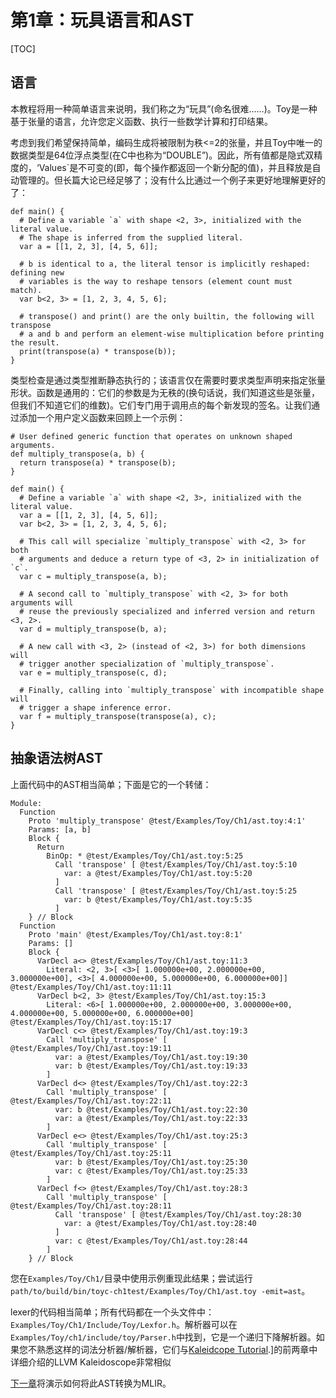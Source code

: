 # 第1章：玩具语言和AST

[TOC]

## 语言

本教程将用一种简单语言来说明，我们称之为“玩具”(命名很难……)。Toy是一种基于张量的语言，允许您定义函数、执行一些数学计算和打印结果。

考虑到我们希望保持简单，编码生成将被限制为秩<=2的张量，并且Toy中唯一的数据类型是64位浮点类型(在C中也称为“DOUBLE”)。因此，所有值都是隐式双精度的，‘Values`是不可变的(即，每个操作都返回一个新分配的值)，并且释放是自动管理的。但长篇大论已经足够了；没有什么比通过一个例子来更好地理解更好的了：

```toy
def main() {
  # Define a variable `a` with shape <2, 3>, initialized with the literal value.
  # The shape is inferred from the supplied literal.
  var a = [[1, 2, 3], [4, 5, 6]];

  # b is identical to a, the literal tensor is implicitly reshaped: defining new
  # variables is the way to reshape tensors (element count must match).
  var b<2, 3> = [1, 2, 3, 4, 5, 6];

  # transpose() and print() are the only builtin, the following will transpose
  # a and b and perform an element-wise multiplication before printing the result.
  print(transpose(a) * transpose(b));
}
```

类型检查是通过类型推断静态执行的；该语言仅在需要时要求类型声明来指定张量形状。函数是通用的：它们的参数是为无秩的(换句话说，我们知道这些是张量，但我们不知道它们的维数)。它们专门用于调用点的每个新发现的签名。让我们通过添加一个用户定义函数来回顾上一个示例：

```toy
# User defined generic function that operates on unknown shaped arguments.
def multiply_transpose(a, b) {
  return transpose(a) * transpose(b);
}

def main() {
  # Define a variable `a` with shape <2, 3>, initialized with the literal value.
  var a = [[1, 2, 3], [4, 5, 6]];
  var b<2, 3> = [1, 2, 3, 4, 5, 6];

  # This call will specialize `multiply_transpose` with <2, 3> for both
  # arguments and deduce a return type of <3, 2> in initialization of `c`.
  var c = multiply_transpose(a, b);

  # A second call to `multiply_transpose` with <2, 3> for both arguments will
  # reuse the previously specialized and inferred version and return <3, 2>.
  var d = multiply_transpose(b, a);

  # A new call with <3, 2> (instead of <2, 3>) for both dimensions will
  # trigger another specialization of `multiply_transpose`.
  var e = multiply_transpose(c, d);

  # Finally, calling into `multiply_transpose` with incompatible shape will
  # trigger a shape inference error.
  var f = multiply_transpose(transpose(a), c);
}
```

## 抽象语法树AST

上面代码中的AST相当简单；下面是它的一个转储：

```
Module:
  Function 
    Proto 'multiply_transpose' @test/Examples/Toy/Ch1/ast.toy:4:1'
    Params: [a, b]
    Block {
      Return
        BinOp: * @test/Examples/Toy/Ch1/ast.toy:5:25
          Call 'transpose' [ @test/Examples/Toy/Ch1/ast.toy:5:10
            var: a @test/Examples/Toy/Ch1/ast.toy:5:20
          ]
          Call 'transpose' [ @test/Examples/Toy/Ch1/ast.toy:5:25
            var: b @test/Examples/Toy/Ch1/ast.toy:5:35
          ]
    } // Block
  Function 
    Proto 'main' @test/Examples/Toy/Ch1/ast.toy:8:1'
    Params: []
    Block {
      VarDecl a<> @test/Examples/Toy/Ch1/ast.toy:11:3
        Literal: <2, 3>[ <3>[ 1.000000e+00, 2.000000e+00, 3.000000e+00], <3>[ 4.000000e+00, 5.000000e+00, 6.000000e+00]] @test/Examples/Toy/Ch1/ast.toy:11:11
      VarDecl b<2, 3> @test/Examples/Toy/Ch1/ast.toy:15:3
        Literal: <6>[ 1.000000e+00, 2.000000e+00, 3.000000e+00, 4.000000e+00, 5.000000e+00, 6.000000e+00] @test/Examples/Toy/Ch1/ast.toy:15:17
      VarDecl c<> @test/Examples/Toy/Ch1/ast.toy:19:3
        Call 'multiply_transpose' [ @test/Examples/Toy/Ch1/ast.toy:19:11
          var: a @test/Examples/Toy/Ch1/ast.toy:19:30
          var: b @test/Examples/Toy/Ch1/ast.toy:19:33
        ]
      VarDecl d<> @test/Examples/Toy/Ch1/ast.toy:22:3
        Call 'multiply_transpose' [ @test/Examples/Toy/Ch1/ast.toy:22:11
          var: b @test/Examples/Toy/Ch1/ast.toy:22:30
          var: a @test/Examples/Toy/Ch1/ast.toy:22:33
        ]
      VarDecl e<> @test/Examples/Toy/Ch1/ast.toy:25:3
        Call 'multiply_transpose' [ @test/Examples/Toy/Ch1/ast.toy:25:11
          var: b @test/Examples/Toy/Ch1/ast.toy:25:30
          var: c @test/Examples/Toy/Ch1/ast.toy:25:33
        ]
      VarDecl f<> @test/Examples/Toy/Ch1/ast.toy:28:3
        Call 'multiply_transpose' [ @test/Examples/Toy/Ch1/ast.toy:28:11
          Call 'transpose' [ @test/Examples/Toy/Ch1/ast.toy:28:30
            var: a @test/Examples/Toy/Ch1/ast.toy:28:40
          ]
          var: c @test/Examples/Toy/Ch1/ast.toy:28:44
        ]
    } // Block
```

您在`Examples/Toy/Ch1/`目录中使用示例重现此结果；尝试运行`path/to/build/bin/toyc-ch1test/Examples/Toy/Ch1/ast.toy -emit=ast`。

lexer的代码相当简单；所有代码都在一个头文件中：`Examples/Toy/Ch1/Include/Toy/Lexfor.h`。解析器可以在`Examples/Toy/ch1/include/toy/Parser.h`中找到，它是一个递归下降解析器。如果您不熟悉这样的词法分析器/解析器，它们与[Kaleidcope Tutorial](https://llvm.org/docs/tutorial/MyFirstLanguageFrontend/LangImpl02.html).]的前两章中详细介绍的LLVM Kaleidoscope非常相似

[下一章](CH-2.md)将演示如何将此AST转换为MLIR。
